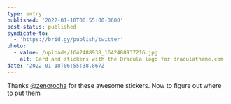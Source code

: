 ```yaml
---
type: entry
published: '2022-01-18T00:55:00-0600'
post-status: published
syndicate-to:
  - 'https://brid.gy/publish/twitter'
photo:
  - value: /uploads/1642488938_1642488937216.jpg
    alt: Card and stickers with the Dracula logo for draculatheme.com
date: '2022-01-18T06:55:38.867Z'
---
```


Thanks [@zenorocha](https://twitter.com/zenorocha) for these awesome stickers. Now to figure out where to put them
